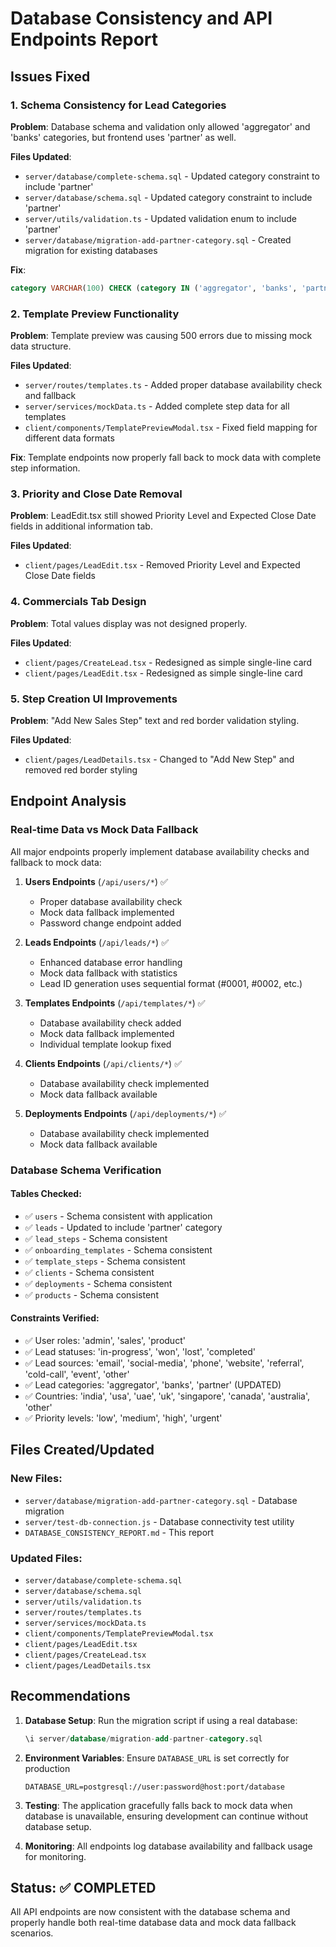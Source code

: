 # Database Consistency and API Endpoints Report

## Issues Fixed

### 1. Schema Consistency for Lead Categories

**Problem**: Database schema and validation only allowed 'aggregator' and 'banks' categories, but frontend uses 'partner' as well.

**Files Updated**:

- `server/database/complete-schema.sql` - Updated category constraint to include 'partner'
- `server/database/schema.sql` - Updated category constraint to include 'partner'
- `server/utils/validation.ts` - Updated validation enum to include 'partner'
- `server/database/migration-add-partner-category.sql` - Created migration for existing databases

**Fix**:

```sql
category VARCHAR(100) CHECK (category IN ('aggregator', 'banks', 'partner'))
```

### 2. Template Preview Functionality

**Problem**: Template preview was causing 500 errors due to missing mock data structure.

**Files Updated**:

- `server/routes/templates.ts` - Added proper database availability check and fallback
- `server/services/mockData.ts` - Added complete step data for all templates
- `client/components/TemplatePreviewModal.tsx` - Fixed field mapping for different data formats

**Fix**: Template endpoints now properly fall back to mock data with complete step information.

### 3. Priority and Close Date Removal

**Problem**: LeadEdit.tsx still showed Priority Level and Expected Close Date fields in additional information tab.

**Files Updated**:

- `client/pages/LeadEdit.tsx` - Removed Priority Level and Expected Close Date fields

### 4. Commercials Tab Design

**Problem**: Total values display was not designed properly.

**Files Updated**:

- `client/pages/CreateLead.tsx` - Redesigned as simple single-line card
- `client/pages/LeadEdit.tsx` - Redesigned as simple single-line card

### 5. Step Creation UI Improvements

**Problem**: "Add New Sales Step" text and red border validation styling.

**Files Updated**:

- `client/pages/LeadDetails.tsx` - Changed to "Add New Step" and removed red border styling

## Endpoint Analysis

### Real-time Data vs Mock Data Fallback

All major endpoints properly implement database availability checks and fallback to mock data:

1. **Users Endpoints** (`/api/users/*`) ✅

   - Proper database availability check
   - Mock data fallback implemented
   - Password change endpoint added

2. **Leads Endpoints** (`/api/leads/*`) ✅

   - Enhanced database error handling
   - Mock data fallback with statistics
   - Lead ID generation uses sequential format (#0001, #0002, etc.)

3. **Templates Endpoints** (`/api/templates/*`) ✅

   - Database availability check added
   - Mock data fallback implemented
   - Individual template lookup fixed

4. **Clients Endpoints** (`/api/clients/*`) ✅

   - Database availability check implemented
   - Mock data fallback available

5. **Deployments Endpoints** (`/api/deployments/*`) ✅
   - Database availability check implemented
   - Mock data fallback available

### Database Schema Verification

#### Tables Checked:

- ✅ `users` - Schema consistent with application
- ✅ `leads` - Updated to include 'partner' category
- ✅ `lead_steps` - Schema consistent
- ✅ `onboarding_templates` - Schema consistent
- ✅ `template_steps` - Schema consistent
- ✅ `clients` - Schema consistent
- ✅ `deployments` - Schema consistent
- ✅ `products` - Schema consistent

#### Constraints Verified:

- ✅ User roles: 'admin', 'sales', 'product'
- ✅ Lead statuses: 'in-progress', 'won', 'lost', 'completed'
- ✅ Lead sources: 'email', 'social-media', 'phone', 'website', 'referral', 'cold-call', 'event', 'other'
- ✅ Lead categories: 'aggregator', 'banks', 'partner' (UPDATED)
- ✅ Countries: 'india', 'usa', 'uae', 'uk', 'singapore', 'canada', 'australia', 'other'
- ✅ Priority levels: 'low', 'medium', 'high', 'urgent'

## Files Created/Updated

### New Files:

- `server/database/migration-add-partner-category.sql` - Database migration
- `server/test-db-connection.js` - Database connectivity test utility
- `DATABASE_CONSISTENCY_REPORT.md` - This report

### Updated Files:

- `server/database/complete-schema.sql`
- `server/database/schema.sql`
- `server/utils/validation.ts`
- `server/routes/templates.ts`
- `server/services/mockData.ts`
- `client/components/TemplatePreviewModal.tsx`
- `client/pages/LeadEdit.tsx`
- `client/pages/CreateLead.tsx`
- `client/pages/LeadDetails.tsx`

## Recommendations

1. **Database Setup**: Run the migration script if using a real database:

   ```sql
   \i server/database/migration-add-partner-category.sql
   ```

2. **Environment Variables**: Ensure `DATABASE_URL` is set correctly for production

   ```
   DATABASE_URL=postgresql://user:password@host:port/database
   ```

3. **Testing**: The application gracefully falls back to mock data when database is unavailable, ensuring development can continue without database setup.

4. **Monitoring**: All endpoints log database availability and fallback usage for monitoring.

## Status: ✅ COMPLETED

All API endpoints are now consistent with the database schema and properly handle both real-time database data and mock data fallback scenarios.
